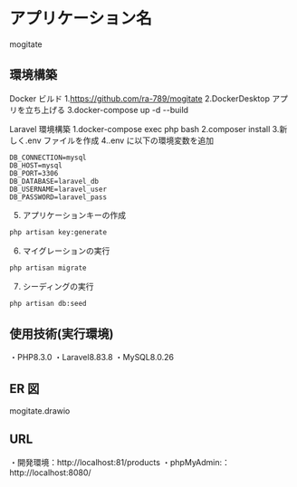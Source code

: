 # アプリケーション名

mogitate

## 環境構築

Docker ビルド 1.https://github.com/ra-789/mogitate
2.DockerDesktop アプリを立ち上げる
3.docker-compose up -d --build

Laravel 環境構築
1.docker-compose exec php bash
2.composer install 3.新しく.env ファイルを作成
4..env に以下の環境変数を追加

```text
DB_CONNECTION=mysql
DB_HOST=mysql
DB_PORT=3306
DB_DATABASE=laravel_db
DB_USERNAME=laravel_user
DB_PASSWORD=laravel_pass
```

5. アプリケーションキーの作成

```bash
php artisan key:generate
```

6. マイグレーションの実行

```bash
php artisan migrate
```

7. シーディングの実行

```bash
php artisan db:seed
```

## 使用技術(実行環境)

・PHP8.3.0
・Laravel8.83.8
・MySQL8.0.26

## ER 図

mogitate.drawio

## URL

・開発環境：http://localhost:81/products
・phpMyAdmin:：http://localhost:8080/
